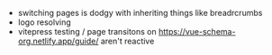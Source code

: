 - switching pages is dodgy with inheriting things like breadrcrumbs
- logo resolving
- vitepress testing / page transitons on https://vue-schema-org.netlify.app/guide/ aren't reactive
